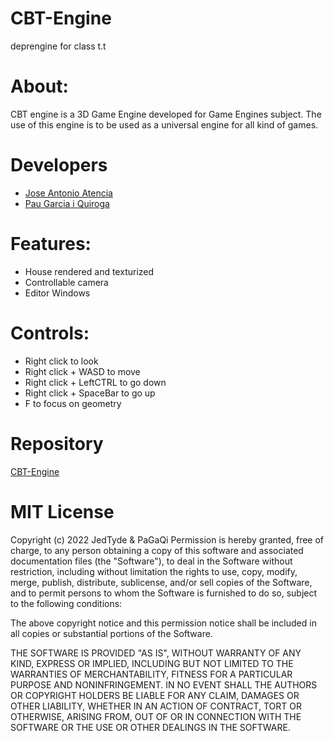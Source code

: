 # CBT-Engine
deprengine for class t.t

# About:
CBT engine is a 3D Game Engine developed for Game Engines subject. The use of this engine is to be used as a universal engine for all kind of games.

# Developers

- <a href="https://github.com/JedTyde">Jose Antonio Atencia</a>
- <a href="https://github.com/PaGaQi">Pau Garcia i Quiroga</a>

# Features:

- House rendered and texturized
- Controllable camera
- Editor Windows

# Controls:

- Right click to look
- Right click + WASD to move
- Right click + LeftCTRL to go down
- Right click + SpaceBar to go up
- F to focus on geometry

# Repository

<a href="https://github.com/JedTyde/CBT-Engine">CBT-Engine</a>

# MIT License
Copyright (c) 2022 JedTyde & PaGaQi
Permission is hereby granted, free of charge, to any person obtaining a copy of this software and associated documentation files (the "Software"), to deal in the Software without restriction, including without limitation the rights to use, copy, modify, merge, publish, distribute, sublicense, and/or sell copies of the Software, and to permit persons to whom the Software is furnished to do so, subject to the following conditions:

The above copyright notice and this permission notice shall be included in all copies or substantial portions of the Software.

THE SOFTWARE IS PROVIDED "AS IS", WITHOUT WARRANTY OF ANY KIND, EXPRESS OR IMPLIED, INCLUDING BUT NOT LIMITED TO THE WARRANTIES OF MERCHANTABILITY, FITNESS FOR A PARTICULAR PURPOSE AND NONINFRINGEMENT. IN NO EVENT SHALL THE AUTHORS OR COPYRIGHT HOLDERS BE LIABLE FOR ANY CLAIM, DAMAGES OR OTHER LIABILITY, WHETHER IN AN ACTION OF CONTRACT, TORT OR OTHERWISE, ARISING FROM, OUT OF OR IN CONNECTION WITH THE SOFTWARE OR THE USE OR OTHER DEALINGS IN THE SOFTWARE.